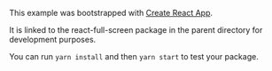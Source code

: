 This example was bootstrapped with [Create React App](https://github.com/facebook/create-react-app).

It is linked to the react-full-screen package in the parent directory for development purposes.

You can run `yarn install` and then `yarn start` to test your package.
